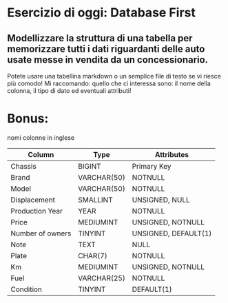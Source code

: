 # Esercizio di oggi: Database First

## Modellizzare la struttura di una tabella per memorizzare tutti i dati riguardanti delle auto usate messe in vendita da un concessionario.

Potete usare una tabellina markdown o un semplice file di testo se vi riesce più comodo!
Mi raccomando: quello che ci interessa sono: il nome della colonna, il tipo di dato ed eventuali attributi!

# Bonus:

nomi colonne in inglese

| Column           | Type        | Attributes           |
| ---------------- | ----------- | -------------------- |
| Chassis          | BIGINT      | Primary Key          |
| Brand            | VARCHAR(50) | NOTNULL              |
| Model            | VARCHAR(50) | NOTNULL              |
| Displacement     | SMALLINT    | UNSIGNED, NULL       |
| Production Year  | YEAR        | NOTNULL              |
| Price            | MEDIUMINT   | UNSIGNED, NOTNULL    |
| Number of owners | TINYINT     | UNSIGNED, DEFAULT(1) |
| Note             | TEXT        | NULL                 |
| Plate            | CHAR(7)     | NOTNULL              |
| Km               | MEDIUMINT   | UNSIGNED, NOTNULL    |
| Fuel             | VARCHAR(25) | NOTNULL              |
| Condition        | TINYINT     | DEFAULT(1)           |
